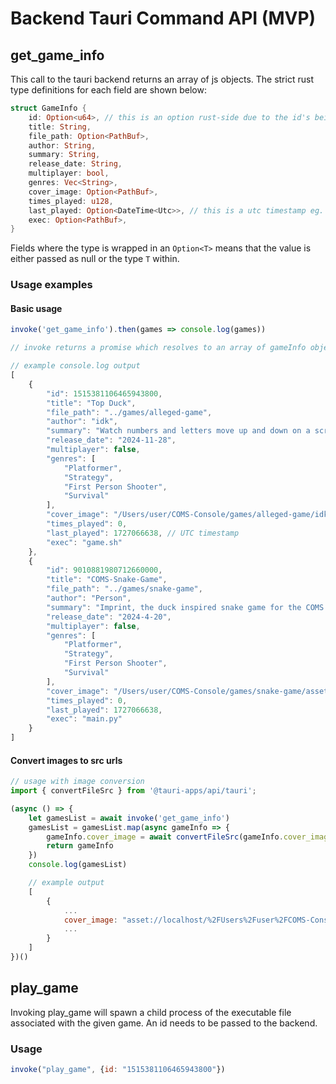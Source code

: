 # Backend Tauri Command API (MVP)

## get_game_info
This call to the tauri backend returns an array of js objects. The strict rust type definitions for each field are shown below:
```rs
struct GameInfo {
    id: Option<u64>, // this is an option rust-side due to the id's being generated outside of the description json
    title: String,
    file_path: Option<PathBuf>,
    author: String,
    summary: String,
    release_date: String,
    multiplayer: bool,
    genres: Vec<String>,
    cover_image: Option<PathBuf>,
    times_played: u128,
    last_played: Option<DateTime<Utc>>, // this is a utc timestamp eg. 1727149399
    exec: Option<PathBuf>,
}
```
Fields where the type is wrapped in an `Option<T>` means that the value is either passed as null or the type `T` within.

### Usage examples

#### Basic usage

```js
invoke('get_game_info').then(games => console.log(games))

// invoke returns a promise which resolves to an array of gameInfo objects

// example console.log output
[
    {
        "id": 1515381106465943800,
        "title": "Top Duck",
        "file_path": "../games/alleged-game",
        "author": "idk",
        "summary": "Watch numbers and letters move up and down on a screen or something.",
        "release_date": "2024-11-28",
        "multiplayer": false,
        "genres": [
            "Platformer",
            "Strategy",
            "First Person Shooter",
            "Survival"
        ],
        "cover_image": "/Users/user/COMS-Console/games/alleged-game/idk.webp",
        "times_played": 0,
        "last_played": 1727066638, // UTC timestamp
        "exec": "game.sh"
    },
    {
        "id": 9010881980712660000,
        "title": "COMS-Snake-Game",
        "file_path": "../games/snake-game",
        "author": "Person",
        "summary": "Imprint, the duck inspired snake game for the COMS console\nOn PC use the arrow keys to move\nSNES Controls: X-Up A-Right Y-Left B-Down\nHeavily inspired by this tutorial: https://www.youtube.com/watch?v=QFvqStqPCRU\nShoutout to Zoe for the assets",
        "release_date": "2024-4-20",
        "multiplayer": false,
        "genres": [
            "Platformer",
            "Strategy",
            "First Person Shooter",
            "Survival"
        ],
        "cover_image": "/Users/user/COMS-Console/games/snake-game/assets/bread_3.png",
        "times_played": 0,
        "last_played": 1727066638,
        "exec": "main.py"
    }
]
```
#### Convert images to src urls
```js
// usage with image conversion
import { convertFileSrc } from '@tauri-apps/api/tauri';

(async () => {
    let gamesList = await invoke('get_game_info')
    gamesList = gamesList.map(async gameInfo => {
        gameInfo.cover_image = await convertFileSrc(gameInfo.cover_image)
        return gameInfo
    })
    console.log(gamesList)

    // example output
    [
        {
            ...
            cover_image: "asset://localhost/%2FUsers%2Fuser%2FCOMS-Console%2Fgames%2Falleged-game%2Fidk.webp"
            ...
        }
    ]
})()

```

## play_game
Invoking play_game will spawn a child process of the executable file associated with the given game. An id needs to be passed to the backend.

### Usage
```js
invoke("play_game", {id: "1515381106465943800"})
```